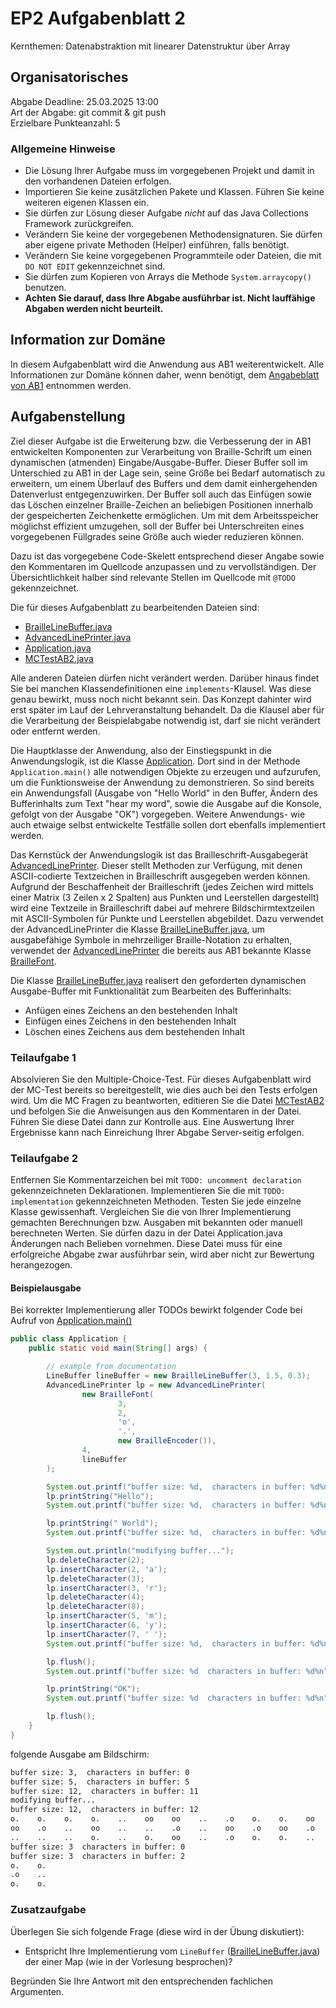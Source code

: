 # EP2 Aufgabenblatt 2

Kernthemen: Datenabstraktion mit linearer Datenstruktur über Array

## Organisatorisches
Abgabe Deadline: 25.03.2025 13:00<br>
Art der Abgabe: git commit & git push<br>
Erzielbare Punkteanzahl: 5

### Allgemeine Hinweise
* Die Lösung Ihrer Aufgabe muss im vorgegebenen Projekt und damit in den vorhandenen Dateien erfolgen.
* Importieren Sie keine zusätzlichen Pakete und Klassen. Führen Sie keine weiteren eigenen Klassen ein.
* Sie dürfen zur Lösung dieser Aufgabe *nicht* auf das Java Collections Framework zurückgreifen.
* Verändern Sie keine der vorgegebenen Methodensignaturen. Sie dürfen aber eigene private Methoden (Helper) einführen, falls benötigt.
* Verändern Sie keine vorgegebenen Programmteile oder Dateien, die mit ```DO NOT EDIT``` gekennzeichnet sind.
* Sie dürfen zum Kopieren von Arrays die Methode ```System.arraycopy()``` benutzen.
* **Achten Sie darauf, dass Ihre Abgabe ausführbar ist. Nicht lauffähige Abgaben werden nicht beurteilt.**

## Information zur Domäne
In diesem Aufgabenblatt wird die Anwendung aus AB1 weiterentwickelt. Alle Informationen zur Domäne können daher,
wenn benötigt, dem [Angabeblatt von AB1](../AB1/angabe.md) entnommen werden.

## Aufgabenstellung

Ziel dieser Aufgabe ist die Erweiterung bzw. die Verbesserung der in AB1 entwickelten Komponenten zur
Verarbeitung von Braille-Schrift um einen dynamischen (atmenden) Eingabe/Ausgabe-Buffer. Dieser Buffer soll im
Unterschied zu AB1 in der Lage sein, seine Größe bei Bedarf automatisch zu erweitern, um einem Überlauf des Buffers und
dem damit einhergehenden Datenverlust entgegenzuwirken. Der Buffer soll auch das Einfügen sowie das Löschen
einzelner Braille-Zeichen an beliebigen Positionen innerhalb der gespeicherten Zeichenkette ermöglichen. Um mit dem
Arbeitsspeicher möglichst effizient umzugehen, soll der Buffer bei Unterschreiten eines vorgegebenen Füllgrades seine
Größe auch wieder reduzieren können.

Dazu ist das vorgegebene Code-Skelett entsprechend dieser Angabe sowie den Kommentaren im Quellcode anzupassen und zu
vervollständigen. Der Übersichtlichkeit halber sind relevante Stellen im Quellcode mit ```@TODO``` gekennzeichnet.

Die für dieses Aufgabenblatt zu bearbeitenden Dateien sind:

* [BrailleLineBuffer.java](../../src/AB2/BrailleLineBuffer.java)
* [AdvancedLinePrinter.java](../../src/AB2/AdvancedLinePrinter.java)
* [Application.java](../../src/AB2/Application.java)
* [MCTestAB2.java](../../src/AB2/MCTestAB2.java)

Alle anderen Dateien dürfen nicht verändert werden. Darüber hinaus findet Sie bei manchen Klassendefinitionen eine
```implements```-Klausel. Was diese genau bewirkt, muss noch nicht bekannt sein. Das Konzept dahinter wird erst später
im Lauf der Lehrveranstaltung behandelt. Da die Klausel aber für die Verarbeitung der Beispielabgabe notwendig ist,
darf sie nicht verändert oder entfernt werden.

Die Hauptklasse der Anwendung, also der Einstiegspunkt in die Anwendungslogik, ist die Klasse [Application](../../src/AB2/Application.java).
Dort sind in der Methode ```Application.main()``` alle notwendigen Objekte zu erzeugen und aufzurufen, um die Funktionsweise
der Anwendung zu demonstrieren. So sind bereits ein Anwendungsfall (Ausgabe von "Hello World" in den Buffer,
Ändern des Bufferinhalts zum Text "hear my word", sowie die Ausgabe auf die Konsole, gefolgt von der Ausgabe "OK") vorgegeben.
Weitere Anwendungs- wie auch etwaige selbst entwickelte Testfälle sollen dort ebenfalls implementiert werden.

Das Kernstück der Anwendungslogik ist das Brailleschrift-Ausgabegerät [AdvancedLinePrinter](../../src/AB2/AdvancedLinePrinter.java).
Dieser stellt Methoden zur Verfügung, mit denen ASCII-codierte Textzeichen in Brailleschrift ausgegeben werden können. Aufgrund der Beschaffenheit
der Brailleschrift (jedes Zeichen wird mittels einer Matrix (3 Zeilen x 2 Spalten) aus Punkten und Leerstellen dargestellt)
wird eine Textzeile in Brailleschrift dabei auf mehrere Bildschirmtextzeilen mit ASCII-Symbolen für Punkte und Leerstellen
abgebildet. Dazu verwendet der AdvancedLinePrinter die Klasse [BrailleLineBuffer.java](../../src/AB2/BrailleLineBuffer.java),
um ausgabefähige Symbole in mehrzeiliger Braille-Notation zu erhalten, verwendet der [AdvancedLinePrinter](../../src/AB2/AdvancedLinePrinter.java)
die bereits aus AB1 bekannte Klasse [BrailleFont](../../src/AB2/BrailleFont.java).

Die Klasse [BrailleLineBuffer.java](../../src/AB2/BrailleLineBuffer.java) realisert den geforderten dynamischen Ausgabe-Buffer
mit Funktionalität zum Bearbeiten des Bufferinhalts:
* Anfügen eines Zeichens an den bestehenden Inhalt
* Einfügen eines Zeichens in den bestehenden Inhalt
* Löschen eines Zeichens aus dem bestehenden Inhalt

### Teilaufgabe 1

Absolvieren Sie den Multiple-Choice-Test. Für dieses Aufgabenblatt wird der MC-Test bereits so bereitgestellt,
wie dies auch bei den Tests erfolgen wird. Um die MC Fragen zu beantworten, editieren Sie die Datei [MCTestAB2](../../src/AB2/MCTestAB2.java)
und befolgen Sie die Anweisungen aus den Kommentaren in der Datei. Führen Sie diese Datei dann zur Kontrolle aus.
Eine Auswertung Ihrer Ergebnisse kann nach Einreichung Ihrer Abgabe Server-seitig erfolgen.


### Teilaufgabe 2

Entfernen Sie Kommentarzeichen bei mit ```TODO: uncomment declaration``` gekennzeichneten Deklarationen.
Implementieren Sie die mit ```TODO: implementation``` gekennzeichneten Methoden.
Testen Sie jede einzelne Klasse gewissenhaft. Vergleichen Sie die von Ihrer Implementierung gemachten Berechnungen bzw. Ausgaben mit
bekannten oder manuell berechneten Werten. Sie dürfen dazu in der Datei Application.java Änderungen nach Belieben vornehmen. Diese Datei muss für
eine erfolgreiche Abgabe zwar ausführbar sein, wird aber nicht zur Bewertung herangezogen.

#### Beispielausgabe

Bei korrekter Implementierung aller TODOs bewirkt folgender Code bei Aufruf von [Application.main()](../../src/AB2/Application.java)

```java
public class Application {
    public static void main(String[] args) {

        // example from documentation
        LineBuffer lineBuffer = new BrailleLineBuffer(3, 1.5, 0.3);
        AdvancedLinePrinter lp = new AdvancedLinePrinter(
                new BrailleFont(
                        3,
                        2,
                        'o',
                        '.',
                        new BrailleEncoder()),
                4,
                lineBuffer
        );

        System.out.printf("buffer size: %d,  characters in buffer: %d%n", lineBuffer.size(), lineBuffer.count());
        lp.printString("Hello");
        System.out.printf("buffer size: %d,  characters in buffer: %d%n", lineBuffer.size(), lineBuffer.count());

        lp.printString(" World");
        System.out.printf("buffer size: %d,  characters in buffer: %d%n", lineBuffer.size(), lineBuffer.count());

        System.out.println("modifying buffer...");
        lp.deleteCharacter(2);
        lp.insertCharacter(2, 'a');
        lp.deleteCharacter(3);
        lp.insertCharacter(3, 'r');
        lp.deleteCharacter(4);
        lp.deleteCharacter(8);
        lp.insertCharacter(5, 'm');
        lp.insertCharacter(6, 'y');
        lp.insertCharacter(7, ' ');
        System.out.printf("buffer size: %d,  characters in buffer: %d%n", lineBuffer.size(), lineBuffer.count());

        lp.flush();
        System.out.printf("buffer size: %d  characters in buffer: %d%n", lineBuffer.size(), lineBuffer.count());

        lp.printString("OK");
        System.out.printf("buffer size: %d  characters in buffer: %d%n", lineBuffer.size(), lineBuffer.count());

        lp.flush();
    }
}
```
folgende Ausgabe am Bildschirm:

```txt
buffer size: 3,  characters in buffer: 0
buffer size: 5,  characters in buffer: 5
buffer size: 12,  characters in buffer: 11
modifying buffer...
buffer size: 12,  characters in buffer: 12
o.    o.    o.    o.    ..    oo    oo    ..    .o    o.    o.    oo
oo    .o    ..    oo    ..    ..    .o    ..    oo    .o    oo    .o
..    ..    ..    o.    ..    o.    oo    ..    .o    o.    o.    ..
buffer size: 3  characters in buffer: 0
buffer size: 3  characters in buffer: 2
o.    o.
.o    ..
o.    o.
```
### Zusatzaufgabe

Überlegen Sie sich folgende Frage (diese wird in der Übung diskutiert):

* Entspricht Ihre Implementierung vom ```LineBuffer``` ([BrailleLineBuffer.java](../../src/AB2/BrailleLineBuffer.java)) der einer Map (wie in der Vorlesung besprochen)?

Begründen Sie Ihre Antwort mit den entsprechenden fachlichen Argumenten.
   



